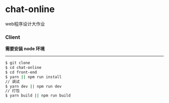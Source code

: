 # chat-online
web程序设计大作业

### Client

**需要安装 node 环境**

------

```bash
$ git clone
$ cd chat-online
$ cd front-end
$ yarn || npm run install
// 调试
$ yarn dev || npm run dev
// 打包
$ yarn build || npm run build
```

